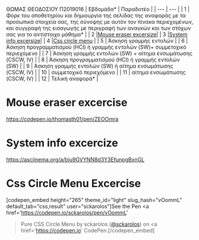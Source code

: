 ΘΩΜΑΣ ΘΕΟΔΟΣΙΟΥ Π2019016
| Εβδομάδα* | Παραδοτέο |
| --- | --- |
| 1 | Φορκ του αποθετηρίου και δημιουργία της σελίδας της αναφοράς με τα προσωπικά στοιχεία σας, της σύνοψης με αυτόν τον πίνακα περιεχομένων, και συγγραφή της εισαγωγής με περιγραφή των αναγκών και των στόχων σας για το αντίστοιχο μάθημα* |
| 2 |[Mouse eraser excersize](#Mouse-eraser-excercise)|
| 3 |[System info excersize](#System-info-excercize)|
| 4 |[Css circle menu](#Css-Circle-Menu-Excercise) |
| 5 | Άσκηση γραμμής εντολών |
| 6 | Άσκηση προγραμματισμού (HCI) ή γραμμής εντολών (SW)+ συμμετοχικό περιεχόμενο |
| 7 | Άσκηση γραμμής εντολών (SW) + αίτημα ενσωμάτωσης (CSCW, IV) |
| 8 | Άσκηση προγραμματισμού (HCI) ή γραμμής εντολών (SW) |
| 9 | Άσκηση γραμμής εντολών (SW) ή αίτημα ενσωμάτωσης (CSCW, IV) |
| 10 | συμμετοχικό περιεχόμενο |
| 11 | αίτημα ενσωμάτωσης (CSCW, IV) |
| 12 | Τελική αναφορά* |
# Mouse eraser excercise
https://codepen.io/thomasth01/pen/ZEOOmra
# System info excercize 
https://asciinema.org/a/biu9GVYNN8d3Y3EfunpgBxnGL
# Css Circle Menu Excercise
[codepen_embed height="265" theme_id="light" slug_hash="vOommL" default_tab="css,result" user="sckarolos"]See the Pen <a href='https://codepen.io/sckarolos/pen/vOommL'
>Pure CSS Circle Menu</a> by sckarolos (<a href='https://codepen.io/sckarolos'>@sckarolos</a>) on <a href='https://codepen.io'
>CodePen</a>.[/codepen_embed]
